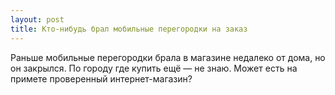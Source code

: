 ```yaml
---
layout: post 
title: Кто-нибудь брал мобильные перегородки на заказ 
--- 
```

Раньше мобильные перегородки брала в магазине недалеко от дома, но он закрылся. По городу где купить ещё — не знаю. Может есть на примете проверенный интернет-магазин?